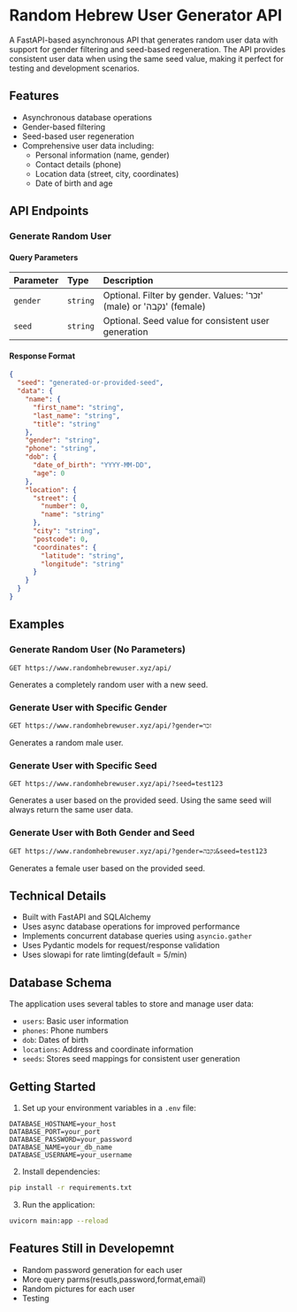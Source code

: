 # Random Hebrew User Generator API

A FastAPI-based asynchronous API that generates random user data with support for gender filtering and seed-based regeneration. The API provides consistent user data when using the same seed value, making it perfect for testing and development scenarios.

## Features

- Asynchronous database operations
- Gender-based filtering
- Seed-based user regeneration
- Comprehensive user data including:
  - Personal information (name, gender)
  - Contact details (phone)
  - Location data (street, city, coordinates)
  - Date of birth and age

## API Endpoints

### Generate Random User


#### Query Parameters

| Parameter | Type     | Description                                                           |
| :-------- | :------- | :------------------------------------------------------------------ |
| `gender`  | `string` | Optional. Filter by gender. Values: 'זכר' (male) or 'נקבה' (female) |
| `seed`    | `string` | Optional. Seed value for consistent user generation                  |

#### Response Format

```json
{
  "seed": "generated-or-provided-seed",
  "data": {
    "name": {
      "first_name": "string",
      "last_name": "string",
      "title": "string"
    },
    "gender": "string",
    "phone": "string",
    "dob": {
      "date_of_birth": "YYYY-MM-DD",
      "age": 0
    },
    "location": {
      "street": {
        "number": 0,
        "name": "string"
      },
      "city": "string",
      "postcode": 0,
      "coordinates": {
        "latitude": "string",
        "longitude": "string"
      }
    }
  }
}
```

## Examples

### Generate Random User (No Parameters)

```http
GET https://www.randomhebrewuser.xyz/api/
```

Generates a completely random user with a new seed.

### Generate User with Specific Gender

```http
GET https://www.randomhebrewuser.xyz/api/?gender=זכר
```

Generates a random male user.

### Generate User with Specific Seed

```http
GET https://www.randomhebrewuser.xyz/api/?seed=test123
```

Generates a user based on the provided seed. Using the same seed will always return the same user data.

### Generate User with Both Gender and Seed

```http
GET https://www.randomhebrewuser.xyz/api/?gender=נקבה&seed=test123
```

Generates a female user based on the provided seed.

## Technical Details

- Built with FastAPI and SQLAlchemy
- Uses async database operations for improved performance
- Implements concurrent database queries using `asyncio.gather`
- Uses Pydantic models for request/response validation
- Uses slowapi for rate limting(default = 5/min)

## Database Schema

The application uses several tables to store and manage user data:

- `users`: Basic user information
- `phones`: Phone numbers
- `dob`: Dates of birth
- `locations`: Address and coordinate information
- `seeds`: Stores seed mappings for consistent user generation

## Getting Started

1. Set up your environment variables in a `.env` file:
```env
DATABASE_HOSTNAME=your_host
DATABASE_PORT=your_port
DATABASE_PASSWORD=your_password
DATABASE_NAME=your_db_name
DATABASE_USERNAME=your_username
```

2. Install dependencies:
```bash
pip install -r requirements.txt
```

3. Run the application:
```bash
uvicorn main:app --reload
```

## Features Still in Developemnt

- Random password generation for each user
- More query parms(resutls,password,format,email)
- Random pictures for each user
- Testing

